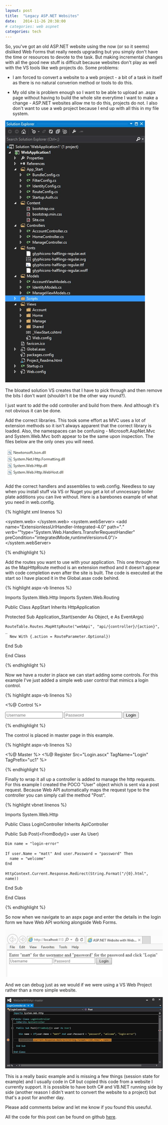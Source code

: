 ```yaml
---
layout: post
title:  "Legacy ASP.NET Websites"
date:   2014-11-26 20:38:00
# categories: web aspnet
categories: tech
---
```


So, you've got an old ASP.NET website using the now (or so it seems) disliked Web Forms that really needs upgrading but you simply don't  have the time or resources to devote to the task. But making incremental changes with all the good new stuff is difficult because websites don't play as well with the VS tools like web projects do. Some problems:

* I am forced to convert a website to a web project - a bit of a task in itself as there is no natural converion method or tools to do this.

* My old site is problem enough so I want to be able to upload an .aspx page without having to build the whole site everytime I want to make a change - ASP.NET websites allow me to do this, projects do not. I also don't want to use a web project because I end up with all this in my file system.

![](/images/2014-11-26/solution-explorer.jpg)

The bloated solution VS creates that I have to pick through and then remove the bits I don't want (shouldn't it be the other way round?).

I just want to add the odd controller and build from there. And although it's not obvious it can be done.

Add the correct libraries. This took some effort as MVC uses a lot of extension methods so it isn't always apparent that the correct library is loaded. Also, the namespaces can be confusing - Microsoft.AspNet.Mvc and System.Web.Mvc both appear to be the same upon inspection. The files below are the only ones you will need.

![](/images/2014-11-26/required-libraries.jpg)

Add the correct handlers and assemblies to web.config. Needless to say when you install stuff via VS or Nuget you get a lot of unncessary boiler plate additions you can live without. Here is a barebones example of what you need in web.config.

{% highlight xml linenos %}

<?xml version="1.0"?>
  <system.web>
    <compilation targetFramework="4.5">
      <assemblies>
        <add assembly="System.Net.Http, Version=4.0.0.0, Culture=neutral, PublicKeyToken=B03F5F7F11D50A3A"/>
        <add assembly="System.Web.Mvc, Version=4.0.0.0, Culture=neutral, PublicKeyToken=31BF3856AD364E35"/>
    </assemblies>
    </compilation>
  </system.web>
  <runtime>
    <assemblyBinding xmlns="urn:schemas-microsoft-com:asm.v1">
      <dependentAssembly>
        <assemblyIdentity name="Newtonsoft.Json"
          publicKeyToken="30ad4fe6b2a6aeed" culture="neutral"/>
        <bindingRedirect oldVersion="0.0.0.0-6.0.0.0" newVersion="6.0.0.0"/>
      </dependentAssembly>
    </assemblyBinding>
  </runtime>
  <system.webServer>
    <handlers>
      <remove name="ExtensionlessUrlHandler-Integrated-4.0"/>
      <remove name="OPTIONSVerbHandler"/>
      <remove name="TRACEVerbHandler"/>
      <add name="ExtensionlessUrlHandler-Integrated-4.0" path="*."
        verb="*"type="System.Web.Handlers.TransferRequestHandler"
        preCondition="integratedMode,runtimeVersionv4.0"/>
    </handlers>
  </system.webServer>
</configuration>

{% endhighlight %}

Add the routes you want to use with your application. This one through me as the MapHttpRoute method is an extension method and it doesn't appear with code completion even after the site is built. The code is executed at the start so I have placed it in the Global.asax code behind.

{% highlight aspx-vb linenos %}

Imports System.Web.Http
Imports System.Web.Routing

Public Class AppStart
  Inherits HttpApplication

  Protected Sub Application_Start(sender As Object, e As EventArgs)

    RouteTable.Routes.MapHttpRoute("webApi", "api/{controller}/{action}", _
      New With {.action = RouteParameter.Optional})
      
  End Sub

End Class

{% endhighlight %}

Now we have a router in place we can start adding some controls. For this example I've just added a simple web user control that mimics a login control.

{% highlight aspx-vb linenos %}

<%@ Control %>

<form method="post" action="api/login">
  <input placeholder="Username" name="name" required />
  <input type="password" placeholder="Password" name="password" required />
  <input type="submit" value="Login" />
</form>

{% endhighlight %}

The control is placed in master page in this example.

{% highlight aspx-vb linenos %}

<%@ Master %>
<%@ Register Src="Login.ascx" TagName="Login" TagPrefix="uc1" %>

<!DOCTYPE html>
<html>
  <head>
    <title>ASP.NET Website with Web Api</title>
  </head>
  <body>
    <uc1:Login runat="server" />
    <form runat="server">
      <asp:ContentPlaceHolder ID="content" runat="server" />
    </form>
  </body>
</html>

{% endhighlight %}
          
Finally to wrap it all up a controller is added to manage the http requests. For this example I created the POCO "User" object which is sent via a post request. Because Web API automatically maps the request type to the controller you can simply call the method "Post".

{% highlight vbnet linenos %}

Imports System.Web.Http

Public Class LoginController
  Inherits ApiController
  
  Public Sub Post(<FromBody()> user As User)

    Dim name = "login-error"
  
    If user.Name = "matt" And user.Password = "password" Then
      name = "welcome"
    End
    
    HttpContext.Current.Response.Redirect(String.Format("/{0}.html", name))

  End Sub

End Class

{% endhighlight %}

So now when we navigate to an aspx page and enter the details in the login form we have Web API working alongside Web Forms.

![](/images/2014-11-26/login-form.jpg)
        
And we can debug just as we would if we were using a VS Web Project rather than a more simple website.

![](/images/2014-11-26/debugging.jpg)

This is a really basic example and is missing a few things (session state for example) and I usually code in C# but copied this code from a website I currently support. It is possible to have both C# and VB.NET running side by side (another reason I didn't want to convert the website to a project) but that's a post for another day.

Please add comments below and let me know if you found this useuful.

All the code for this post can be found on github [here](https://github.com/matthewblott/WebsiteWithApi).
